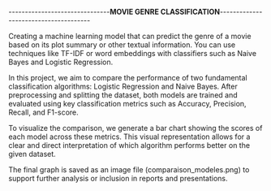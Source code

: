 -------------------------------**MOVIE GENRE CLASSIFICATION**--------------------------------------

Creating a machine learning model that can predict the genre of a
movie based on its plot summary or other textual information. You
can use techniques like TF-IDF or word embeddings with classifiers
such as Naive Bayes and Logistic Regression.

In this project, we aim to compare the performance of two fundamental classification algorithms:
Logistic Regression and Naive Bayes. After preprocessing and splitting the dataset, both models 
are trained and evaluated using key classification metrics such as Accuracy, Precision, Recall, and F1-score.

To visualize the comparison, we generate a bar chart showing the scores of each model across these metrics.
This visual representation allows for a clear and direct interpretation of which algorithm performs better 
on the given dataset.

The final graph is saved as an image file (comparaison_modeles.png) to support further analysis or
inclusion in reports and presentations.
